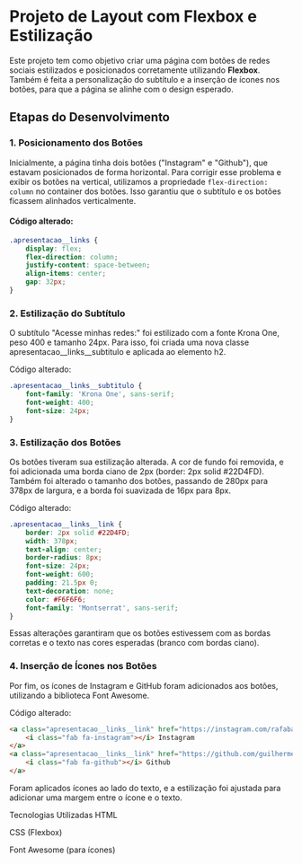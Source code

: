 # Projeto de Layout com Flexbox e Estilização

Este projeto tem como objetivo criar uma página com botões de redes sociais estilizados e posicionados corretamente utilizando **Flexbox**. Também é feita a personalização do subtítulo e a inserção de ícones nos botões, para que a página se alinhe com o design esperado.

## Etapas do Desenvolvimento

### 1. Posicionamento dos Botões

Inicialmente, a página tinha dois botões ("Instagram" e "Github"), que estavam posicionados de forma horizontal. Para corrigir esse problema e exibir os botões na vertical, utilizamos a propriedade `flex-direction: column` no container dos botões. Isso garantiu que o subtítulo e os botões ficassem alinhados verticalmente.

#### Código alterado:

```css
.apresentacao__links {
    display: flex;
    flex-direction: column;
    justify-content: space-between;
    align-items: center;
    gap: 32px;
}
```

### 2. Estilização do Subtítulo
O subtítulo "Acesse minhas redes:" foi estilizado com a fonte Krona One, peso 400 e tamanho 24px. Para isso, foi criada uma nova classe apresentacao__links__subtitulo e aplicada ao elemento h2.

Código alterado:
```css
.apresentacao__links__subtitulo {
    font-family: 'Krona One', sans-serif;
    font-weight: 400;
    font-size: 24px;
}
```
### 3. Estilização dos Botões
Os botões tiveram sua estilização alterada. A cor de fundo foi removida, e foi adicionada uma borda ciano de 2px (border: 2px solid #22D4FD). Também foi alterado o tamanho dos botões, passando de 280px para 378px de largura, e a borda foi suavizada de 16px para 8px.

Código alterado:

```css
.apresentacao__links__link {
    border: 2px solid #22D4FD;
    width: 378px;
    text-align: center;
    border-radius: 8px;
    font-size: 24px;
    font-weight: 600;
    padding: 21.5px 0;
    text-decoration: none;
    color: #F6F6F6;
    font-family: 'Montserrat', sans-serif;
}
```
Essas alterações garantiram que os botões estivessem com as bordas corretas e o texto nas cores esperadas (branco com bordas ciano).

### 4. Inserção de Ícones nos Botões
Por fim, os ícones de Instagram e GitHub foram adicionados aos botões, utilizando a biblioteca Font Awesome.

Código alterado:
```html
<a class="apresentacao__links__link" href="https://instagram.com/rafaballerini">
    <i class="fab fa-instagram"></i> Instagram
</a>
<a class="apresentacao__links__link" href="https://github.com/guilhermeonrails">
    <i class="fab fa-github"></i> Github
</a>
```
Foram aplicados ícones ao lado do texto, e a estilização foi ajustada para adicionar uma margem entre o ícone e o texto.

Tecnologias Utilizadas
HTML

CSS (Flexbox)

Font Awesome (para ícones)
